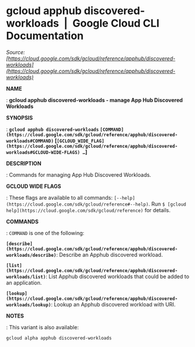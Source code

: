 # gcloud apphub discovered-workloads  |  Google Cloud CLI Documentation

*Source: [https://cloud.google.com/sdk/gcloud/reference/apphub/discovered-workloads](https://cloud.google.com/sdk/gcloud/reference/apphub/discovered-workloads)*

**NAME**

: **gcloud apphub discovered-workloads - manage App Hub Discovered Workloads**

**SYNOPSIS**

: **`gcloud apphub discovered-workloads` `[COMMAND](https://cloud.google.com/sdk/gcloud/reference/apphub/discovered-workloads#COMMAND)` [`[GCLOUD_WIDE_FLAG](https://cloud.google.com/sdk/gcloud/reference/apphub/discovered-workloads#GCLOUD-WIDE-FLAGS) …`]**

**DESCRIPTION**

: Commands for managing App Hub Discovered Workloads.

**GCLOUD WIDE FLAGS**

: These flags are available to all commands: `[--help](https://cloud.google.com/sdk/gcloud/reference#--help)`.
Run `$ [gcloud help](https://cloud.google.com/sdk/gcloud/reference)` for details.

**COMMANDS**

: ``COMMAND`` is one of the following:

**`[describe](https://cloud.google.com/sdk/gcloud/reference/apphub/discovered-workloads/describe)`**:
Describe an Apphub discovered workload.

**`[list](https://cloud.google.com/sdk/gcloud/reference/apphub/discovered-workloads/list)`**:
List Apphub discovered workloads that could be added to an application.

**`[lookup](https://cloud.google.com/sdk/gcloud/reference/apphub/discovered-workloads/lookup)`**:
Lookup an Apphub discovered workload with URI.

**NOTES**

: This variant is also available:

```
gcloud alpha apphub discovered-workloads
```